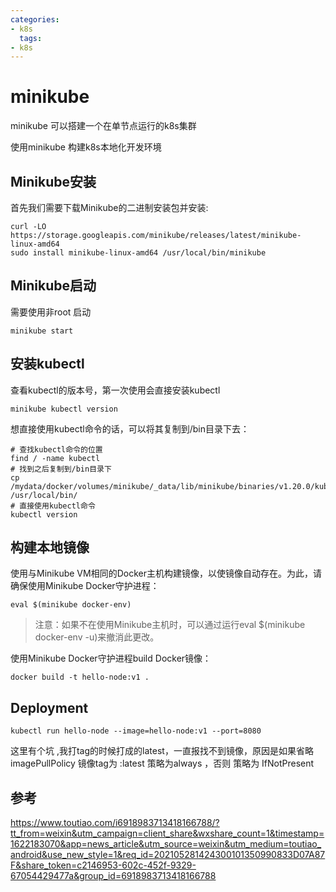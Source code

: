 ```yaml
---
categories:
- k8s
  tags:
- k8s
---
```


# minikube 
minikube 可以搭建一个在单节点运行的k8s集群  

使用minikube 构建k8s本地化开发环境


<!--more-->

## Minikube安装
首先我们需要下载Minikube的二进制安装包并安装:
```
curl -LO https://storage.googleapis.com/minikube/releases/latest/minikube-linux-amd64
sudo install minikube-linux-amd64 /usr/local/bin/minikube
```
## Minikube启动
需要使用非root 启动
```
minikube start
```

## 安装kubectl
查看kubectl的版本号，第一次使用会直接安装kubectl
```
minikube kubectl version
```
想直接使用kubectl命令的话，可以将其复制到/bin目录下去：  

```
# 查找kubectl命令的位置
find / -name kubectl
# 找到之后复制到/bin目录下
cp /mydata/docker/volumes/minikube/_data/lib/minikube/binaries/v1.20.0/kubectl /usr/local/bin/
# 直接使用kubectl命令
kubectl version

```

## 构建本地镜像
使用与Minikube VM相同的Docker主机构建镜像，以使镜像自动存在。为此，请确保使用Minikube Docker守护进程：  
```
eval $(minikube docker-env)
```
> 注意：如果不在使用Minikube主机时，可以通过运行eval $(minikube docker-env -u)来撤消此更改。

使用Minikube Docker守护进程build Docker镜像：  
```
docker build -t hello-node:v1 .
```

## Deployment
```
kubectl run hello-node --image=hello-node:v1 --port=8080
```

这里有个坑 ,我打tag的时候打成的latest，一直报找不到镜像，原因是如果省略imagePullPolicy 镜像tag为 :latest 策略为always ，否则 策略为 IfNotPresent




## 参考

https://www.toutiao.com/i6918983713418166788/?tt_from=weixin&utm_campaign=client_share&wxshare_count=1&timestamp=1622183070&app=news_article&utm_source=weixin&utm_medium=toutiao_android&use_new_style=1&req_id=202105281424300101350990833D07A87F&share_token=c2146953-602c-452f-9329-67054429477a&group_id=6918983713418166788